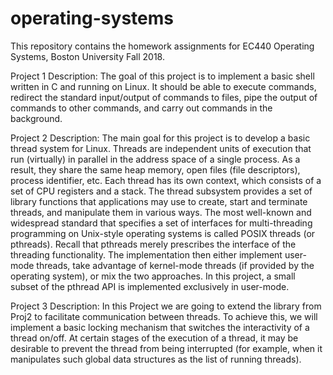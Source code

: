# operating-systems
This repository contains the homework assignments for EC440 Operating Systems, Boston University Fall 2018.

Project 1 Description:
The goal of this project is to implement a basic shell written in C and running on Linux. 
It should be able to execute commands, redirect the standard input/output of commands to files, pipe the output of commands to other commands, and carry out commands in the background.

Project 2 Description:
The main goal for this project is to develop a basic thread system for Linux. Threads are independent units of execution that run (virtually) in parallel in the address space of a single process. As a result, they share the same heap memory, open files (file descriptors), process identifier, etc. Each thread has its own context, which consists of a set of CPU registers and a stack. The thread subsystem provides a set of library functions that applications may use to create, start and terminate threads, and manipulate them in various ways.
The most well-known and widespread standard that specifies a set of interfaces for multi-threading programming on Unix-style operating systems is called POSIX threads (or pthreads). Recall that pthreads merely prescribes the interface of the threading functionality. The implementation then either implement user-mode threads, take advantage of kernel-mode threads (if provided by the operating system), or mix the two approaches. In this project, a small subset of the pthread API is implemented exclusively in user-mode.

Project 3 Description:
In this Project we are going to extend the library from Proj2 to facilitate communication between threads.
To achieve this, we will implement a basic locking mechanism that switches the interactivity of a thread on/off. At certain stages of the execution of a thread, it may be desirable to prevent the thread from being interrupted (for example, when it manipulates such global data structures as the list of running threads).


